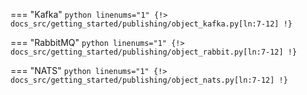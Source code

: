 === "Kafka"
    ```python linenums="1"
    {!> docs_src/getting_started/publishing/object_kafka.py[ln:7-12] !}
    ```

=== "RabbitMQ"
    ```python linenums="1"
    {!> docs_src/getting_started/publishing/object_rabbit.py[ln:7-12] !}
    ```

=== "NATS"
    ```python linenums="1"
    {!> docs_src/getting_started/publishing/object_nats.py[ln:7-12] !}
    ```
